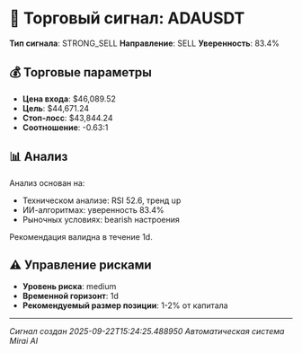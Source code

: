 
# 🎯 Торговый сигнал: ADAUSDT

**Тип сигнала**: STRONG_SELL
**Направление**: SELL
**Уверенность**: 83.4%

## 💰 Торговые параметры
- **Цена входа**: $46,089.52
- **Цель**: $44,671.24
- **Стоп-лосс**: $43,844.24
- **Соотношение**: -0.63:1

## 📊 Анализ

Анализ основан на:
- Техническом анализе: RSI 52.6, тренд up
- ИИ-алгоритмах: уверенность 83.4%
- Рыночных условиях: bearish настроения

Рекомендация валидна в течение 1d.
        

## ⚠️ Управление рисками
- **Уровень риска**: medium
- **Временной горизонт**: 1d
- **Рекомендуемый размер позиции**: 1-2% от капитала

---
*Сигнал создан 2025-09-22T15:24:25.488950*
*Автоматическая система Mirai AI*
        